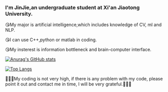 ### I'm JinJie,an undergraduate student at Xi'an Jiaotong University.

😘My major is artificial intelligence,which includes knowledge of CV, ml and NLP.

😘I can use C++,python or matlab in coding.

😘My insterest is information bottleneck and brain-computer interface.

[![Anurag's GitHub stats](https://github-readme-stats.vercel.app/api?username=kid-yang233)](https://github.com/anuraghazra/github-readme-stats)

[![Top Langs](https://github-readme-stats.vercel.app/api/top-langs/?username=kid-yang233)](https://github.com/anuraghazra/github-readme-stats)

🥺🥺🥺My coding is not very high, if there is any problem with my code, please point it out and contact me in time, I will be very grateful.🥺🥺🥺
